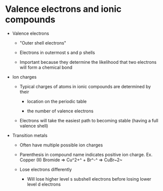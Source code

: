 # Valence electrons and ionic compounds
-   Valence electrons

    -   "Outer shell electrons"

    -   Electrons in outermost s and p shells

    -   Important because they determine the likelihood that two electrons will form a chemical bond
-   Ion charges

    -   Typical charges of atoms in ionic compounds are determined by their

        -   location on the periodic table

        -   the number of valence electrons

    -   Electrons will take the easiest path to becoming stable (having a full valence shell)
-   Transition metals

    -   Often have multiple possible ion charges

    -   Parenthesis in compound name indicates positive ion charge. Ex. Copper (II) Bromide => Cu^2+^ + Br^-^ => CuBr~2~

    -   Lose electrons differently

        -   Will lose higher level s subshell electrons before losing lower level d electrons



